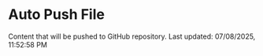 # Auto Push File

Content that will be pushed to GitHub repository.
Last updated: 07/08/2025, 11:52:58 PM